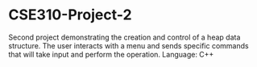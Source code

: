 # CSE310-Project-2
Second project demonstrating the creation and control of a heap data structure. The user interacts with a menu and sends specific commands that will take input and perform the operation.
Language: C++
